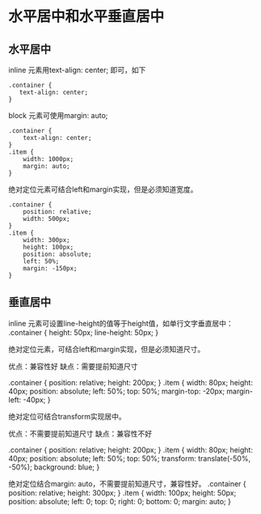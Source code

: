 # 水平居中和水平垂直居中

## 水平居中

inline 元素用text-align: center; 即可，如下
```
.container {
   text-align: center;
}
```

block 元素可使用margin: auto;
```
.container {
    text-align: center; 
}
.item {
    width: 1000px;
    margin: auto; 
}
```

绝对定位元素可结合left和margin实现，但是必须知道宽度。

```
.container {
    position: relative;
    width: 500px;
}
.item {
    width: 300px;
    height: 100px;
    position: absolute;
    left: 50%;
    margin: -150px;
}
```


## 垂直居中

inline 元素可设置line-height的值等于height值，如单行文字垂直居中：
.container {
   height: 50px;
   line-height: 50px;
}

绝对定位元素，可结合left和margin实现，但是必须知道尺寸。

优点：兼容性好
缺点：需要提前知道尺寸

.container {
    position: relative;
    height: 200px;
}
.item {
    width: 80px;
    height: 40px;
    position: absolute;
    left: 50%;
    top: 50%;
    margin-top: -20px;
    margin-left: -40px;
}

绝对定位可结合transform实现居中。

优点：不需要提前知道尺寸
缺点：兼容性不好

.container {
    position: relative;
    height: 200px;
}
.item {
    width: 80px;
    height: 40px;
    position: absolute;
    left: 50%;
    top: 50%;
    transform: translate(-50%, -50%);
    background: blue;
}

绝对定位结合margin: auto，不需要提前知道尺寸，兼容性好。
.container {
    position: relative;
    height: 300px;
}
.item {
    width: 100px;
    height: 50px;
    position: absolute;
    left: 0;
    top: 0;
    right: 0;
    bottom: 0;
    margin: auto;
}
